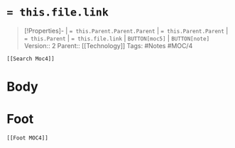 # `= this.file.link`
>[!Properties]- | `= this.Parent.Parent.Parent` | `= this.Parent.Parent` | `= this.Parent` | `= this.file.link` | `BUTTON[moc5]` | `BUTTON[note]` 
>Version:: 2
>Parent:: [[Technology]]
>Tags: #Notes #MOC/4
```meta-bind-embed
[[Search Moc4]]
```
# Body









# Foot
```meta-bind-embed
[[Foot MOC4]]
```